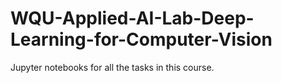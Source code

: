 # WQU-Applied-AI-Lab-Deep-Learning-for-Computer-Vision
Jupyter notebooks for all the tasks in this course.
